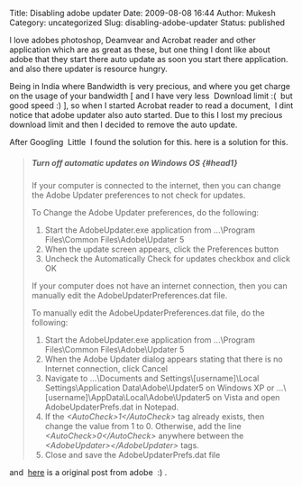 Title: Disabling adobe updater
Date: 2009-08-08 16:44
Author: Mukesh
Category: uncategorized
Slug: disabling-adobe-updater
Status: published

I love adobes photoshop, Deamvear and Acrobat reader and other
application which are as great as these, but one thing I dont like about
adobe that they start there auto update as soon you start there
application. and also there updater is resource hungry.

Being in India where Bandwidth is very precious, and where you get
charge on the usage of your bandwidth [ and I have very less  Download
limit :(  but good speed :) ], so when I started Acrobat reader to read
a document,  I dint notice that adobe updater also auto started. Due to
this I lost my precious download limit and then I decided to remove the
auto update.

After Googling  Little  I found the solution for this. here is a
solution for this.

> ##### **Turn off automatic updates on Windows OS** {#head1}
>
> If your computer is connected to the internet, then you can change the
> Adobe Updater preferences to not check for updates.
>
> To Change the Adobe Updater preferences, do the following:
>
> 1.  Start the AdobeUpdater.exe application from ...\\Program
>     Files\\Common Files\\Adobe\\Updater 5
> 2.  When the update screen appears, click the Preferences button
> 3.  Uncheck the Automatically Check for updates checkbox and click OK
>
> If your computer does not have an internet connection, then you can
> manually edit the AdobeUpdaterPreferences.dat file.
>
> To manually edit the AdobeUpdaterPreferences.dat file, do the
> following:
>
> 1.  Start the AdobeUpdater.exe application from ...\\Program
>     Files\\Common Files\\Adobe\\Updater 5
> 2.  When the Adobe Updater dialog appears stating that there is no
>     Internet connection, click Cancel
> 3.  Navigate to ...\\Documents and Settings\\[username]\\Local
>     Settings\\Application Data\\Adobe\\Updater5 on Windows XP or
>     ...\\[username]\\AppData\\Local\\Adobe\\Updater5 on Vista and open
>     AdobeUpdaterPrefs.dat in Notepad.
> 4.  If the *\<AutoCheck\>1\</AutoCheck\>* tag already exists, then
>     change the value from 1 to 0. Otherwise, add the line
>     *\<AutoCheck\>0\</AutoCheck\>* anywhere between the
>     *\<AdobeUpdater\>\</AdobeUpdater\>* tags.
> 5.  Close and save the AdobeUpdaterPrefs.dat file

and  [here](http://kb2.adobe.com/cps/402/kb402251.html) is a original
post from adobe  :) .

